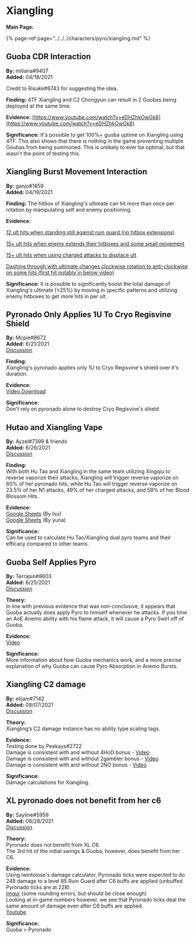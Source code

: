 # Xiangling

**Main Page:**

{% page-ref page="../../../characters/pyro/xiangling.md" %}

## Guoba CDR Interaction

**By:** miliana\#9407  
**Added:** 04/18/2021

Credit to Risuke\#6743 for suggesting the idea.

**Finding:** 4TF Xiangling and C2 Chongyun can result in 2 Guobas being deployed at the same time.

**Evidence:** [https://www.youtube.com/watch?v=eDHZhkOwGk8](https://www.youtube.com/watch?v=eDHZhkOwGk8)

**Significance:** It's possible to get 100%+ guoba uptime on Xiangling using 4TF. This also shows that there is nothing in the game preventing multiple Goubas from being summoned. This is unlikely to ever be optimal, but that wasn't the point of testing this.

## Xiangling Burst Movement Interaction

**By:** ganjo\#1859  
**Added:** 04/19/2021

**Finding:** The hitbox of Xiangling's ultimate can hit more than once per rotation by manipulating self and enemy positioning.

**Evidence:**

[12 ult hits when standing still against ruin guard \(no hitbox extensions\)](https://youtu.be/CV01mRP-oZA)

[15+ ult hits when enemy extends their hitboxes and some small movement](https://youtu.be/sBW6qrqfs_E?t=10)

[15+ ult hits when using charged attacks to displace ult](https://youtu.be/PWpTYNlnIic?t=10)

[Dashing through with ultimate changes clockwise rotation to anti-clockwise on some hits \(first hit notably in below video\)](https://youtu.be/oILW9mK8neQ)

**Significance:** It is possible to significantly boost the total damage of Xiangling's ultimate \(&gt;25%\) by moving in specific patterns and utilizing enemy hitboxes to get more hits in per ult.

## Pyronado Only Applies 1U To Cryo Regisvine Shield

**By:** Mcpie#8672  
**Added:** 6/21/2021  
[Discussion](https://tickettool.xyz/direct?url=https://cdn.discordapp.com/attachments/855560609491320843/856671767506190356/transcript-pyronado-is-unable-to-destroy-cryo-regisvine-shield-with-a-single-cast.html)

**Finding:**  
Xiangling's pyronado applies only 1U to Cryo Regisvine's shield over it's duration.

**Evidence:**  
[Video Download](https://cdn.discordapp.com/attachments/855560609491320843/855561083536015390/2021-06-18_23-17-40.mp4)

**Significance:**  
Don't rely on pyronado alone to destroy Cryo Regisvine's shield

## Hutao and Xiangling Vape

**By:** Ayzel#7399 & friends  
**Added:** 6/26/2021  
[Discussion](https://tickettool.xyz/direct?url=https://cdn.discordapp.com/attachments/845723930978418758/858187557295620126/transcript-hu-tao-xiangling-vape.html)

**Finding:**  
With both Hu Tao and Xiangling in the same team utilizing Xingqiu to reverse vaporize their attacks, Xiangling will trigger reverse vaporize on 60% of her pyronado hits, while Hu Tao will trigger reverse vaporize on 23.5% of her N1 attacks, 49% of her charged attacks, and 59% of her Blood Blossom Hits.

**Evidence:**  
[Google Sheets](https://docs.google.com/spreadsheets/d/1VFR322mzCJSZssFdwu_2QxtgRT0ImcAFcOavEy7aIr4/edit?usp=sharing) (By Isu)  
[Google Sheets](https://docs.google.com/spreadsheets/d/1XvIuPWXsp5f_mJa8lbteBCq6-d-btYxkLBxGMS7YYTE/edit?usp=sharing) (By yuna)

**Significance:**  
Can be used to calculate Hu Tao/Xiangling dual pyro teams and their efficacy compared to other teams.

## Guoba Self Applies Pyro

**By:** Terrapin#8603  
**Added:** 6/25/2021  
[Discussion](https://tickettool.xyz/direct?url=https://cdn.discordapp.com/attachments/857660346865418271/858142156248973312/transcript-guoba-self-apply-pyro.html)

**Theory:**  
In line with previous evidence that was non-conclusive, it appears that Guoba actually does apply Pyro to himself whenever he attacks.  If you time an AoE Anemo ability with his flame attack, it will cause a Pyro Swirl off of Guoba.

**Evidence:**  
[Video](https://www.youtube.com/watch?v=6_-UsmXAdbU)

**Significance:**  
More information about how Guoba mechanics work, and a more precise explanation of why Guoba can cause Pyro Absorption in Anemo Bursts.

## Xiangling C2 damage

**By:** elijam#7142  
**Added:** 08/07/2021  
[Discussion](https://tickettool.xyz/direct?url=https://cdn.discordapp.com/attachments/866108653634846780/873536676675338280/transcript-tcl-damage-type-completion.html)

**Theory:**  
Xiangling’s C2 damage instance has no ability type scaling tags. 

**Evidence:**  
Testing done by Peekays#2722  
Damage is consistent with and without 4HoD bonus - [Video](https://www.youtube.com/watch?v=B3NEUfa40tg)  
Damage is consistent with and without 2gambler bonus - [Video](https://www.youtube.com/watch?v=9FpVplwcxFg)  
Damage is consistent with and without 2NO bonus - [Video](https://www.youtube.com/watch?v=Gl-u-8xOfPs)  

**Significance:**  
Damage calculations for Xiangling.

## XL pyronado does not benefit from her c6

**By:** Sayline#5959  
**Added:** 08/28/2021  
[Discussion](https://tickettool.xyz/direct?url=https://cdn.discordapp.com/attachments/879354525109092393/880924273764618240/transcript-xl-no-c6-buff.html)

**Theory:**  
Pyronado does not benefit from XL C6.  
The 3rd hit of the initial swings & Guoba, however, does benefit from her C6.

**Evidence:**  
Using iwintolose's damage calculator, Pyronado ticks were expected to do 248 damage to a level 85 Ruin Guard after C6 buffs are applied (unbuffed Pyronado ticks are at 228).  
[Imgur](https://imgur.com/a/Dvo4D9T) (some rounding errors, but should be close enough)  
Looking at in-game numbers however, we see that Pyronado ticks deal the same amount of damage even after C6 buffs are applied.  
[Youtube](https://youtu.be/7ikm7JC2ueY)

**Significance:**  
Guoba > Pyronado
